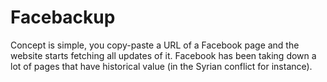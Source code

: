 Facebackup
==========

Concept is simple, you copy-paste a URL of a Facebook page and the website starts fetching all updates of it. Facebook has been taking down a lot of pages that have historical value (in the Syrian conflict for instance). 
